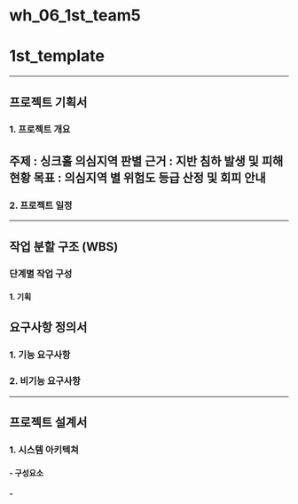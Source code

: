 # wh_06_1st_team5

# 1st_template
---
## 프로젝트 기획서
### 1. 프로젝트 개요
주제 : 싱크홀 의심지역 판별
근거 : 지반 침하 발생 및 피해 현황
목표 : 의심지역 별 위험도 등급 산정 및 회피 안내
-
### 2. 프로젝트 일정
---
## 작업 분할 구조 (WBS)
### 단계별 작업 구성
#### 1. 기획

## 요구사항 정의서
### 1. 기능 요구사항
### 2. 비기능 요구사항
---
## 프로젝트 설계서
### 1. 시스템 아키텍쳐
#### - 구성요소
####    -
